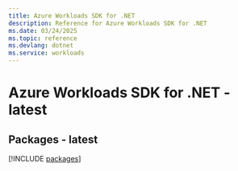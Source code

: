 ```yaml
---
title: Azure Workloads SDK for .NET
description: Reference for Azure Workloads SDK for .NET
ms.date: 03/24/2025
ms.topic: reference
ms.devlang: dotnet
ms.service: workloads
---
```

# Azure Workloads SDK for .NET - latest
## Packages - latest
[!INCLUDE [packages](workloads-index.md)]